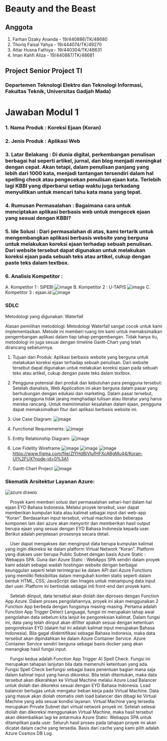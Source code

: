 # Beauty and the Beast

## Anggota

1. Farhan Dzaky Ananda - 19/440886/TK/48680
2. Thoriq Faisal Yahya - 19/444074/TK/49270
3. Attar Husna Fathiya - 19/440304/TK/48631
4. Iman Kahfi Aliza - 19/440887/TK/48681

## Project Senior Project TI

### Departemen Teknologi Elektro dan Teknologi Informasi, Fakultas Teknik, Universitas Gadjah Mada)

# Jawaban Modul 1

### 1. Nama Produk : Koreksi Ejaan (Koran)

### 2. Jenis Produk : Aplikasi Web

### 3. Latar Belakang : Di dunia digital, perkembangan penulisan berbagai hal seperti artikel, jurnal, dan blog menjadi meningkat dengan cepat. Akan tetapi, dalam penulisan panjang yang lebih dari 1000 kata, menjadi tantangan tersendiri dalam hal spelling check atau pengecekan penulisan ejaan kata. Terlebih lagi KBBI yang diperbarui setiap waktu juga terkadang menyulitkan untuk mencari tahu kata mana yang tepat.

### 4. Rumusan Permasalahan : Bagaimana cara untuk menciptakan aplikasi berbasis web untuk mengecek ejaan yang sesuai dengan KBBI?

### 5. Ide Solusi : Dari permasalahan di atas, kami tertarik untuk mengembangkan aplikasi berbasis website yang berguna untuk melakukan koreksi ejaan terhadap sebuah penulisan. Dari website tersebut dapat digunakan untuk melakukan koreksi ejaan pada sebuah teks atau artikel, cukup dengan paste teks dalam textbox.

### 6. Analisis Kompetitor : 
A. Kompetitor 1 : SIPEBI 
![image](https://user-images.githubusercontent.com/55296421/158182135-97ab1bda-514b-4ca5-b235-0ff7890b5c82.png)
B. Kompetitor 2 : U-TAPIS
![image](https://user-images.githubusercontent.com/55296421/158182259-876edff6-a720-4b22-9cc0-c66589164999.png)
C. Kompetitor 3 : ejaan.id
![image](https://user-images.githubusercontent.com/55296421/158182049-5671d1e9-5542-4ceb-9345-c1c093ee09a2.png)

### SDLC
Metodologi yang digunakan: Waterfall 

Alasan pemilihan metodologi:
Metodologi Waterfall sangat cocok untuk kami implementasikan. Metode ini memberi ruang tim kami untuk memaksimalkan pengembangan aplikasi dalam tiap tahap pengembangan. Tidak hanya itu, metodologi ini juga sesuai dengan timeline Gantt-Chart yang telah dirancang sebelumnya.

1. Tujuan dari Produk:
Aplikasi berbasis website yang berguna untuk melakukan koreksi ejaan terhadap sebuah penulisan. Dari website tersebut dapat digunakan untuk melakukan koreksi ejaan pada sebuah teks atau artikel, cukup dengan paste teks dalam textbox.
2. Pengguna potensial dari produk dan kebutuhan para pengguna tersebut:
Setelah dianalisis, Web Application ini akan berguna dalam pasar yang berhubungan dengan edukasi dan marketing. Dalam pasar tersebut, para pengguna tidak jarang menghadapi tulisan atau literatur yang harus mereka rancang. Untuk meminimalisir kesalahan dalam ejaan, pengguna dapat memaksimalkan fitur dari aplikasi berbasis website ini.
3. Use Case Diagram:
![image](https://user-images.githubusercontent.com/55296421/158185128-7a3c0183-44ff-4776-a09f-2c7124e7b761.png)

4. Functional Requirements:
![image](https://user-images.githubusercontent.com/55296421/158185159-75e9999e-c149-4621-a80b-94d9afc96fcc.png)

5. Entity Relationship Diagram:
![image](https://user-images.githubusercontent.com/55296421/158185200-36d15fe7-32d0-43c8-b9e8-90b5b473d19b.png)

6. Low Fidelity Wireframe
![image](https://user-images.githubusercontent.com/55296421/158185285-d702f083-fac9-4bed-a59c-b7dfc02f5af2.png)
![image](https://user-images.githubusercontent.com/55296421/158185333-0bbddfc4-4070-4144-b9cb-9070e38397b0.png)
![image](https://user-images.githubusercontent.com/55296421/158185376-a6209222-7e82-4291-8aa4-29e880077ba4.png)
https://www.figma.com/file/ZIYHdBiVIufHFXcABgMu44/Koran-UI%2FUX?node-id=0%3A1
7. Gantt-Chart Project
![image](https://user-images.githubusercontent.com/55296421/158185498-e7a7bf28-b6a5-4185-870c-51f55964d47e.png)

### Skematik Arsitektur Layanan Azure:
![azure drawio](https://user-images.githubusercontent.com/55296421/164015934-822c6832-b767-403d-ade4-6e128310ec58.png)

&nbsp;&nbsp;&nbsp;&nbsp;Proyek kami memberi solusi dari permasalahan sehari-hari dalam hal ejaan EYD Bahasa Indonesia. Melalui proyek tersebut, user dapat memberikan kumpulan kata atau kalimat  sebagai input dari web-app “Koran”. Berdasarkan input tersebut, virtual machine dan beberapa komponen lain dari azure akan menyortir dan memberikan hasil output berupa ejaan yang sesuai dengan EYD Bahasa Indonesia kepada user. Berikut adalah penjelasan prosesnya secara detail.

&nbsp;&nbsp;&nbsp;&nbsp;User dapat mengakses dan menginput data berupa kumpulan kalimat yang ingin dikoreksi ke dalam platform Virtual Network “Koran”. Platform yang diakses user berupa Public Subnet dengan basis Azure Static : Webapps SPA. Guna dari Azure Static : WebApps SPA sendiri dalam proyek kami adalah sebagai wadah hostingan website dengan berbagai keunggulan seperti telah terintegrasi ke dalam API dari Azure Functions yang memiliki fleksibilitas dalam mengubah konten statis seperti dalam bentuk HTML, CSS, JavaScript dan Images untuk menampung data input dari user. Platform ini bertindak sebagai inti front-end dari proyek kami.

&nbsp;&nbsp;&nbsp;&nbsp;Setelah diinput, data tersebut akan diolah dan diproses dengan Function App Azure. Dalam proses pengolahannya, proyek ini akan menggunakan 2 Function App berbeda dengan fungsinya masing-masing. Pertama adalah Function App Trigger Detect Language, fungsi ini merupakan tahap awal pengolahan data sebelum kita lanjut ke pengoreksian kalimat. Dalam fungsi ini, data yang telah diinput akan difilter apakah sesuai dengan ketentuan pengoreksian EYD (dalam hal ini adalah kalimat input merupakan Bahasa Indonesia). Bila gagal diidentifikasi sebagai Bahasa Indonesia, maka data tersebut akan dipindahkan ke dalam Azure Container Service. Azure Container Service sendiri berguna sebagai basis docker yang akan menangkap hasil fungsi input.

&nbsp;&nbsp;&nbsp;&nbsp;Fungsi kedua adalah Function App Trigger AI Spell Check. Fungsi ini merupakan tahapan lanjutan bila data memenuhi ketentuan yang ada. Fungsi Spell Check berfungsi sebagai basis penentuan bagian mana saja dalam kalimat input yang harus dikoreksi. Bila telah ditentukan, maka data tersebut akan dikerahkan ke Virtual Machine melalui Azure Load Balancer untuk diolah dan dikoreksi sesuai dengan EYD Bahasa Indonesia. Load balancer bertugas untuk mengatur beban kerja pada Virtual Machine. Data yang masuk akan diolah otomatis oleh load balancer dan dibagi ke Virtual Machine yang ada sesuai kondisi layanan. Virtual Machine yang tersedia merupakan Private Subnet dari virtual network proyek ini. Setelah selesai diolah dan dikoreksi menggunakan Virtual Machine, maka hasil tersebut akan dikembalikan lagi ke antarmuka Azure Static: Webapps SPA untuk ditampilkan pada user. Seluruh hasil proses pada tahapan proyek ini akan dicatat dalam cache yang tersedia. Basis dari cache yang kami pilih adalah Azure Cosmos DB Log.
